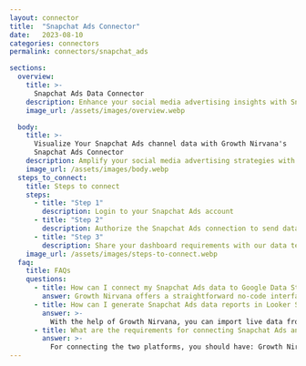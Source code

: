 ```yaml
---
layout: connector
title:  "Snapchat Ads Connector"
date:   2023-08-10
categories: connectors
permalink: connectors/snapchat_ads

sections:
  overview:
    title: >-
      Snapchat Ads Data Connector
    description: Enhance your social media advertising insights with Snapchat Ads integration. Seamlessly merge advertising performance data from Snapchat Ads with Looker Studio's analytical capabilities, unlocking insights that shape ad strategies, audience engagement, and campaign success.
    image_url: /assets/images/overview.webp

  body:
    title: >-
      Visualize Your Snapchat Ads channel data with Growth Nirvana's
      Snapchat Ads Connector
    description: Amplify your social media advertising strategies with Snapchat Ads insights integrated into Looker Studio.
    image_url: /assets/images/body.webp
  steps_to_connect:
    title: Steps to connect
    steps:
      - title: "Step 1"
        description: Login to your Snapchat Ads account
      - title: "Step 2"
        description: Authorize the Snapchat Ads connection to send data to Growth Nirvana
      - title: "Step 3"
        description: Share your dashboard requirements with our data team. We will build the report for you.
    image_url: /assets/images/steps-to-connect.webp
  faq:
    title: FAQs
    questions:
      - title: How can I connect my Snapchat Ads data to Google Data Studio/Looker Studio?
        answer: Growth Nirvana offers a straightforward no-code interface to connect to Snapchat Ads data sources.
      - title: How can I generate Snapchat Ads data reports in Looker Studio?
        answer: >-
          With the help of Growth Nirvana, you can import live data from Snapchat Ads into Looker Studio. These data can be viewed in charts, tables, and dashboards to generate branded reports that can be shared instantly.
      - title: What are the requirements for connecting Snapchat Ads and Looker Studio?
        answer: >-
          For connecting the two platforms, you should have: Growth Nirvana Account and Snapchat Ads Ads Account
---
```

